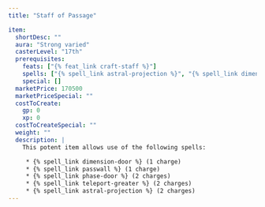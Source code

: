 ```yaml
---
title: "Staff of Passage"

item:
  shortDesc: ""
  aura: "Strong varied"
  casterLevel: "17th"
  prerequisites:
    feats: ["{% feat_link craft-staff %}"]
    spells: ["{% spell_link astral-projection %}", "{% spell_link dimension-door %}", "{% spell_link teleport-greater %}", "{% spell_link passwall %}", "{% spell_link phase-door %}"]
    special: []
  marketPrice: 170500
  marketPriceSpecial: ""
  costToCreate:
    gp: 0
    xp: 0
  costToCreateSpecial: ""
  weight: ""
  description: |
    This potent item allows use of the following spells:

     * {% spell_link dimension-door %} (1 charge)
     * {% spell_link passwall %} (1 charge)
     * {% spell_link phase-door %} (2 charges)
     * {% spell_link teleport-greater %} (2 charges)
     * {% spell_link astral-projection %} (2 charges)
---
```


